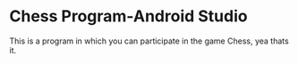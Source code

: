 # Chess Program-Android Studio
 
This is a program in which you can participate in the game Chess, yea thats it.
